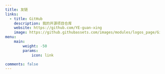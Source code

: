 ```yaml
---
title: 友链
links:
  - title: GitHub
    description: 我的开源项目仓库
    website: https://github.com/YE-guan-xing
    image: https://github.githubassets.com/images/modules/logos_page/GitHub-Mark.png  # 外部图标链接
menu:
    main: 
        weight: -50
        params:
            icon: link

comments: false
---
```

